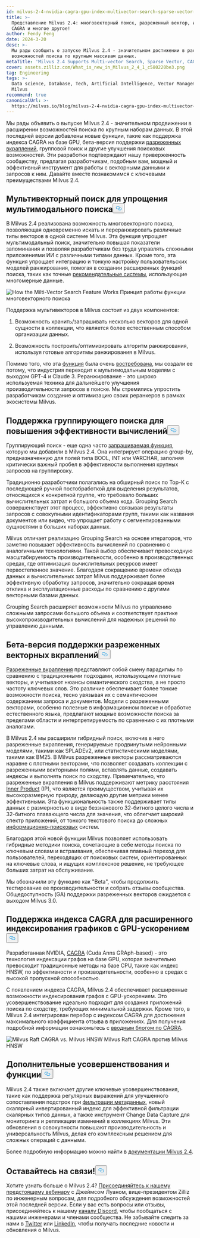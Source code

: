 ```yaml
---
id: milvus-2-4-nvidia-cagra-gpu-index-multivector-search-sparse-vector-support.md
title: >-
  Представление Milvus 2.4: многовекторный поиск, разреженный вектор, индекс
  CAGRA и многое другое!
author: Fendy Feng
date: 2024-3-20
desc: >-
  Мы рады сообщить о запуске Milvus 2.4 - значительном достижении в расширении
  возможностей поиска по крупным массивам данных.
metaTitle: 'Milvus 2.4 Supports Multi-vector Search, Sparse Vector, CAGRA, and More!'
cover: assets.zilliz.com/What_is_new_in_Milvus_2_4_1_c580220be3.png
tag: Engineering
tags: >-
  Data science, Database, Tech, Artificial Intelligence, Vector Management,
  Milvus
recommend: true
canonicalUrl: >-
  https://milvus.io/blog/milvus-2-4-nvidia-cagra-gpu-index-multivector-search-sparse-vector-support.md
---
```

<p>Мы рады объявить о выпуске Milvus 2.4 - значительном продвижении в расширении возможностей поиска по крупным наборам данных. В этой последней версии добавлены новые функции, такие как поддержка индекса CAGRA на базе GPU, бета-версия поддержки <a href="https://zilliz.com/learn/sparse-and-dense-embeddings">разреженных вкраплений</a>, групповой поиск и другие улучшения поисковых возможностей. Эти разработки подтверждают нашу приверженность сообществу, предлагая разработчикам, подобным вам, мощный и эффективный инструмент для работы с векторными данными и запросов к ним. Давайте вместе познакомимся с ключевыми преимуществами Milvus 2.4.</p>
<h2 id="Enabled-Multi-vector-Search-for-Simplified-Multimodal-Searches" class="common-anchor-header">Мультивекторный поиск для упрощения мультимодального поиска<button data-href="#Enabled-Multi-vector-Search-for-Simplified-Multimodal-Searches" class="anchor-icon" translate="no">
      <svg translate="no"
        aria-hidden="true"
        focusable="false"
        height="20"
        version="1.1"
        viewBox="0 0 16 16"
        width="16"
      >
        <path
          fill="#0092E4"
          fill-rule="evenodd"
          d="M4 9h1v1H4c-1.5 0-3-1.69-3-3.5S2.55 3 4 3h4c1.45 0 3 1.69 3 3.5 0 1.41-.91 2.72-2 3.25V8.59c.58-.45 1-1.27 1-2.09C10 5.22 8.98 4 8 4H4c-.98 0-2 1.22-2 2.5S3 9 4 9zm9-3h-1v1h1c1 0 2 1.22 2 2.5S13.98 12 13 12H9c-.98 0-2-1.22-2-2.5 0-.83.42-1.64 1-2.09V6.25c-1.09.53-2 1.84-2 3.25C6 11.31 7.55 13 9 13h4c1.45 0 3-1.69 3-3.5S14.5 6 13 6z"
        ></path>
      </svg>
    </button></h2><p>В Milvus 2.4 реализована возможность многовекторного поиска, позволяющая одновременно искать и переранжировать различные типы векторов в одной системе Milvus. Эта функция упрощает мультимодальный поиск, значительно повышая показатели запоминания и позволяя разработчикам без труда управлять сложными приложениями ИИ с различными типами данных. Кроме того, эта функция упрощает интеграцию и тонкую настройку пользовательских моделей ранжирования, помогая в создании расширенных функций поиска, таких как точные <a href="https://zilliz.com/vector-database-use-cases/recommender-system">рекомендательные системы</a>, использующие многомерные данные.</p>
<p>
  
   <span class="img-wrapper"> <img translate="no" src="https://assets.zilliz.com/How_the_multi_vector_search_feature_works_6c85961349.png" alt="How the Milti-Vector Search Feature Works" class="doc-image" id="how-the-milti-vector-search-feature-works" />
   </span> <span class="img-wrapper"> <span>Принцип работы функции многовекторного поиска</span> </span></p>
<p>Поддержка мультивекторов в Milvus состоит из двух компонентов:</p>
<ol>
<li><p>Возможность хранить/запрашивать несколько векторов для одной сущности в коллекции, что является более естественным способом организации данных.</p></li>
<li><p>Возможность построить/оптимизировать алгоритм ранжирования, используя готовые алгоритмы ранжирования в Milvus.</p></li>
</ol>
<p>Помимо того, что эта <a href="https://github.com/milvus-io/milvus/issues/25639">функция</a> была очень <a href="https://github.com/milvus-io/milvus/issues/25639">востребована</a>, мы создали ее потому, что индустрия переходит к мультимодальным моделям с выходом GPT-4 и Claude 3. Реранжирование - это широко используемая техника для дальнейшего улучшения производительности запросов в поиске. Мы стремились упростить разработчикам создание и оптимизацию своих реранкеров в рамках экосистемы Milvus.</p>
<h2 id="Grouping-Search-Support-for-Enhanced-Compute-Efficiency" class="common-anchor-header">Поддержка группирующего поиска для повышения эффективности вычислений<button data-href="#Grouping-Search-Support-for-Enhanced-Compute-Efficiency" class="anchor-icon" translate="no">
      <svg translate="no"
        aria-hidden="true"
        focusable="false"
        height="20"
        version="1.1"
        viewBox="0 0 16 16"
        width="16"
      >
        <path
          fill="#0092E4"
          fill-rule="evenodd"
          d="M4 9h1v1H4c-1.5 0-3-1.69-3-3.5S2.55 3 4 3h4c1.45 0 3 1.69 3 3.5 0 1.41-.91 2.72-2 3.25V8.59c.58-.45 1-1.27 1-2.09C10 5.22 8.98 4 8 4H4c-.98 0-2 1.22-2 2.5S3 9 4 9zm9-3h-1v1h1c1 0 2 1.22 2 2.5S13.98 12 13 12H9c-.98 0-2-1.22-2-2.5 0-.83.42-1.64 1-2.09V6.25c-1.09.53-2 1.84-2 3.25C6 11.31 7.55 13 9 13h4c1.45 0 3-1.69 3-3.5S14.5 6 13 6z"
        ></path>
      </svg>
    </button></h2><p>Группирующий поиск - еще одна часто <a href="https://github.com/milvus-io/milvus/issues/25343">запрашиваемая функция</a>, которую мы добавили в Milvus 2.4. Она интегрирует операцию group-by, предназначенную для полей типа BOOL, INT или VARCHAR, заполняя критически важный пробел в эффективности выполнения крупных запросов на группировку.</p>
<p>Традиционно разработчики полагались на обширный поиск по Top-K с последующей ручной постобработкой для выделения результатов, относящихся к конкретной группе, что требовало больших вычислительных затрат и большого объема кода. Grouping Search совершенствует этот процесс, эффективно связывая результаты запросов с совокупными идентификаторами групп, такими как названия документов или видео, что упрощает работу с сегментированными сущностями в больших наборах данных.</p>
<p>Milvus отличает реализацию Grouping Search на основе итераторов, что заметно повышает эффективность вычислений по сравнению с аналогичными технологиями. Такой выбор обеспечивает превосходную масштабируемость производительности, особенно в производственных средах, где оптимизация вычислительных ресурсов имеет первостепенное значение. Благодаря сокращению времени обхода данных и вычислительных затрат Milvus поддерживает более эффективную обработку запросов, значительно сокращая время отклика и эксплуатационные расходы по сравнению с другими векторными базами данных.</p>
<p>Grouping Search расширяет возможности Milvus по управлению сложными запросами большого объема и соответствует практике высокопроизводительных вычислений для надежных решений по управлению данными.</p>
<h2 id="Beta-Support-for-Sparse-Vector-Embeddings" class="common-anchor-header">Бета-версия поддержки разреженных векторных вкраплений<button data-href="#Beta-Support-for-Sparse-Vector-Embeddings" class="anchor-icon" translate="no">
      <svg translate="no"
        aria-hidden="true"
        focusable="false"
        height="20"
        version="1.1"
        viewBox="0 0 16 16"
        width="16"
      >
        <path
          fill="#0092E4"
          fill-rule="evenodd"
          d="M4 9h1v1H4c-1.5 0-3-1.69-3-3.5S2.55 3 4 3h4c1.45 0 3 1.69 3 3.5 0 1.41-.91 2.72-2 3.25V8.59c.58-.45 1-1.27 1-2.09C10 5.22 8.98 4 8 4H4c-.98 0-2 1.22-2 2.5S3 9 4 9zm9-3h-1v1h1c1 0 2 1.22 2 2.5S13.98 12 13 12H9c-.98 0-2-1.22-2-2.5 0-.83.42-1.64 1-2.09V6.25c-1.09.53-2 1.84-2 3.25C6 11.31 7.55 13 9 13h4c1.45 0 3-1.69 3-3.5S14.5 6 13 6z"
        ></path>
      </svg>
    </button></h2><p><a href="https://zilliz.com/learn/sparse-and-dense-embeddings">Разреженные вкрапления</a> представляют собой смену парадигмы по сравнению с традиционными подходами, использующими плотные векторы, и учитывают нюансы семантического сходства, а не просто частоту ключевых слов. Это различие обеспечивает более тонкие возможности поиска, тесно увязывая их с семантическим содержанием запроса и документов. Модели с разреженными векторами, особенно полезные в информационном поиске и обработке естественного языка, предлагают мощные возможности поиска за пределами области и интерпретируемость по сравнению с их плотными аналогами.</p>
<p>В Milvus 2.4 мы расширили гибридный поиск, включив в него разреженные вкрапления, генерируемые продвинутыми нейронными моделями, такими как SPLADEv2, или статистическими моделями, такими как BM25. В Milvus разреженные векторы рассматриваются наравне с плотными векторами, что позволяет создавать коллекции с разреженными векторными полями, вставлять данные, создавать индексы и выполнять поиск по сходству. Примечательно, что разреженные вкрапления в Milvus поддерживают метрику расстояния <a href="https://zilliz.com/blog/similarity-metrics-for-vector-search#Inner-Product">Inner Product</a> (IP), что является преимуществом, учитывая их высокоразмерную природу, делающую другие метрики менее эффективными. Эта функциональность также поддерживает типы данных с размерностью в виде беззнакового 32-битного целого числа и 32-битного плавающего числа для значения, что облегчает широкий спектр приложений, от тонкого текстового поиска до сложных <a href="https://zilliz.com/learn/information-retrieval-metrics">информационно-поисковых</a> систем.</p>
<p>Благодаря этой новой функции Milvus позволяет использовать гибридные методики поиска, сочетающие в себе методы поиска по ключевым словам и встраивания, обеспечивая плавный переход для пользователей, переходящих от поисковых систем, ориентированных на ключевые слова, и ищущих комплексное решение, не требующее больших затрат на обслуживание.</p>
<p>Мы обозначили эту функцию как "Beta", чтобы продолжить тестирование ее производительности и собрать отзывы сообщества. Общедоступность (GA) поддержки разреженных векторов ожидается с выходом Milvus 3.0.</p>
<h2 id="CAGRA-Index-Support-for-Advanced-GPU-Accelerated-Graph-Indexing" class="common-anchor-header">Поддержка индекса CAGRA для расширенного индексирования графиков с GPU-ускорением<button data-href="#CAGRA-Index-Support-for-Advanced-GPU-Accelerated-Graph-Indexing" class="anchor-icon" translate="no">
      <svg translate="no"
        aria-hidden="true"
        focusable="false"
        height="20"
        version="1.1"
        viewBox="0 0 16 16"
        width="16"
      >
        <path
          fill="#0092E4"
          fill-rule="evenodd"
          d="M4 9h1v1H4c-1.5 0-3-1.69-3-3.5S2.55 3 4 3h4c1.45 0 3 1.69 3 3.5 0 1.41-.91 2.72-2 3.25V8.59c.58-.45 1-1.27 1-2.09C10 5.22 8.98 4 8 4H4c-.98 0-2 1.22-2 2.5S3 9 4 9zm9-3h-1v1h1c1 0 2 1.22 2 2.5S13.98 12 13 12H9c-.98 0-2-1.22-2-2.5 0-.83.42-1.64 1-2.09V6.25c-1.09.53-2 1.84-2 3.25C6 11.31 7.55 13 9 13h4c1.45 0 3-1.69 3-3.5S14.5 6 13 6z"
        ></path>
      </svg>
    </button></h2><p>Разработанная NVIDIA, <a href="https://arxiv.org/abs/2308.15136">CAGRA</a> (Cuda Anns GRAph-based) - это технология индексации графов на базе GPU, которая значительно превосходит традиционные методы на базе CPU, такие как индекс HNSW, по эффективности и производительности, особенно в средах с высокой пропускной способностью.</p>
<p>С появлением индекса CAGRA, Milvus 2.4 обеспечивает расширенные возможности индексирования графов с GPU-ускорением. Это усовершенствование идеально подходит для создания приложений поиска по сходству, требующих минимальной задержки. Кроме того, в Milvus 2.4 интегрирован перебор с индексом CAGRA для достижения максимального коэффициента отзыва в приложениях. Для получения подробной информации ознакомьтесь с <a href="https://zilliz.com/blog/Milvus-introduces-GPU-index-CAGRA">вводным блогом по CAGRA</a>.</p>
<p>
  
   <span class="img-wrapper"> <img translate="no" src="https://assets.zilliz.com/Milvus_raft_cagra_vs_milvus_hnsw_ffe0415ff5.png" alt="Milvus Raft CAGRA vs. Milvus HNSW" class="doc-image" id="milvus-raft-cagra-vs.-milvus-hnsw" />
   </span> <span class="img-wrapper"> <span>Milvus Raft CAGRA против Milvus HNSW</span> </span></p>
<h2 id="Additional-Enhancements-and-Features" class="common-anchor-header">Дополнительные усовершенствования и функции<button data-href="#Additional-Enhancements-and-Features" class="anchor-icon" translate="no">
      <svg translate="no"
        aria-hidden="true"
        focusable="false"
        height="20"
        version="1.1"
        viewBox="0 0 16 16"
        width="16"
      >
        <path
          fill="#0092E4"
          fill-rule="evenodd"
          d="M4 9h1v1H4c-1.5 0-3-1.69-3-3.5S2.55 3 4 3h4c1.45 0 3 1.69 3 3.5 0 1.41-.91 2.72-2 3.25V8.59c.58-.45 1-1.27 1-2.09C10 5.22 8.98 4 8 4H4c-.98 0-2 1.22-2 2.5S3 9 4 9zm9-3h-1v1h1c1 0 2 1.22 2 2.5S13.98 12 13 12H9c-.98 0-2-1.22-2-2.5 0-.83.42-1.64 1-2.09V6.25c-1.09.53-2 1.84-2 3.25C6 11.31 7.55 13 9 13h4c1.45 0 3-1.69 3-3.5S14.5 6 13 6z"
        ></path>
      </svg>
    </button></h2><p>Milvus 2.4 также включает другие ключевые усовершенствования, такие как поддержка регулярных выражений для улучшенного сопоставления подстрок при <a href="https://zilliz.com/blog/metadata-filtering-with-zilliz-cloud-pipelines">фильтрации метаданных</a>, новый скалярный инвертированный индекс для эффективной фильтрации скалярных типов данных, а также инструмент Change Data Capture для мониторинга и репликации изменений в коллекциях Milvus. Эти обновления в совокупности повышают производительность и универсальность Milvus, делая его комплексным решением для сложных операций с данными.</p>
<p>Более подробную информацию можно найти в <a href="https://milvus.io/docs/release_notes.md">документации Milvus 2.4</a>.</p>
<h2 id="Stay-Connected" class="common-anchor-header">Оставайтесь на связи!<button data-href="#Stay-Connected" class="anchor-icon" translate="no">
      <svg translate="no"
        aria-hidden="true"
        focusable="false"
        height="20"
        version="1.1"
        viewBox="0 0 16 16"
        width="16"
      >
        <path
          fill="#0092E4"
          fill-rule="evenodd"
          d="M4 9h1v1H4c-1.5 0-3-1.69-3-3.5S2.55 3 4 3h4c1.45 0 3 1.69 3 3.5 0 1.41-.91 2.72-2 3.25V8.59c.58-.45 1-1.27 1-2.09C10 5.22 8.98 4 8 4H4c-.98 0-2 1.22-2 2.5S3 9 4 9zm9-3h-1v1h1c1 0 2 1.22 2 2.5S13.98 12 13 12H9c-.98 0-2-1.22-2-2.5 0-.83.42-1.64 1-2.09V6.25c-1.09.53-2 1.84-2 3.25C6 11.31 7.55 13 9 13h4c1.45 0 3-1.69 3-3.5S14.5 6 13 6z"
        ></path>
      </svg>
    </button></h2><p>Хотите узнать больше о Milvus 2.4? <a href="https://zilliz.com/event/unlocking-advanced-search-capabilities-milvus">Присоединяйтесь к нашему предстоящему вебинару</a> с Джеймсом Луаном, вице-президентом Zilliz по инженерным вопросам, для подробного обсуждения возможностей этой последней версии. Если у вас есть вопросы или отзывы, присоединяйтесь к нашему <a href="https://discord.com/invite/8uyFbECzPX">каналу Discord</a>, чтобы пообщаться с нашими инженерами и членами сообщества. Не забывайте следить за нами в <a href="https://twitter.com/milvusio">Twitter</a> или <a href="https://www.linkedin.com/company/the-milvus-project">LinkedIn</a>, чтобы получать последние новости и обновления о Milvus.</p>
